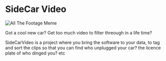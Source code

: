 SideCar Video
=================

![All The Footage Meme](https://i.imgflip.com/3dhglk.jpg)

Got a cool new car? Get too much video to filter threough in a life time?

SideCarVideo is a project where you bring the software to your data, to tag and sort the clips so that you can find who unplugged your car? the licence plate of who dinged you? etc
